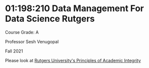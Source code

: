 # 01:198:210 Data Management For Data Science Rutgers

Course Grade: A

Professor Sesh Venugopal

Fall 2021

Please look at [Rutgers University's Principles of Academic Integrity](http://academicintegrity.rutgers.edu)
